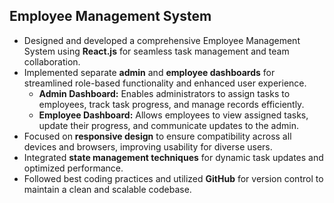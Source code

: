 ## **Employee Management System**

- Designed and developed a comprehensive Employee Management System using **React.js** for seamless task management and team collaboration.  
- Implemented separate **admin** and **employee dashboards** for streamlined role-based functionality and enhanced user experience.  
  - **Admin Dashboard:** Enables administrators to assign tasks to employees, track task progress, and manage records efficiently.  
  - **Employee Dashboard:** Allows employees to view assigned tasks, update their progress, and communicate updates to the admin.  
- Focused on **responsive design** to ensure compatibility across all devices and browsers, improving usability for diverse users.  
- Integrated **state management techniques** for dynamic task updates and optimized performance.  
- Followed best coding practices and utilized **GitHub** for version control to maintain a clean and scalable codebase.
